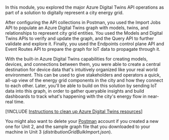 In this module, you explored the major Azure Digital Twins API operations as part of a solution to digitally represent a city energy grid.

After configuring the API collections in Postman, you used the Import Jobs API to populate an Azure Digital Twins graph with models, twins, and relationships to represent city grid entities. You used the Models and Digital Twins APIs to verify and update the graph, and the Query API to further validate and explore it. Finally, you used the Endpoints control plane API and Event Routes API to prepare the graph for IoT data to propagate through it.

With the built-in Azure Digital Twins capabilities for creating models, devices, and connections between them, you were able to create a central destination for device data that's intuitively organized like your real world environment. This can be used to give stakeholders and operators a quick, all-up view of the energy grid components in the city and how they connect to each other. Later, you'll be able to build on this solution by sending IoT data into this graph, in order to gather queryable insights and build dashboards to track what's happening with the city's energy flow in near-real time.

[!INCLUDE [Instructions to clean up Azure Digital Twins resources](../../includes/clean-up-azure-digital-twins.md)]

You might also want to delete your [Postman](https://web.postman.co/) account if you created a new one for Unit 2, and the sample graph file that you downloaded to your machine in Unit 3 (*distributionGridBulkImport.json*).
